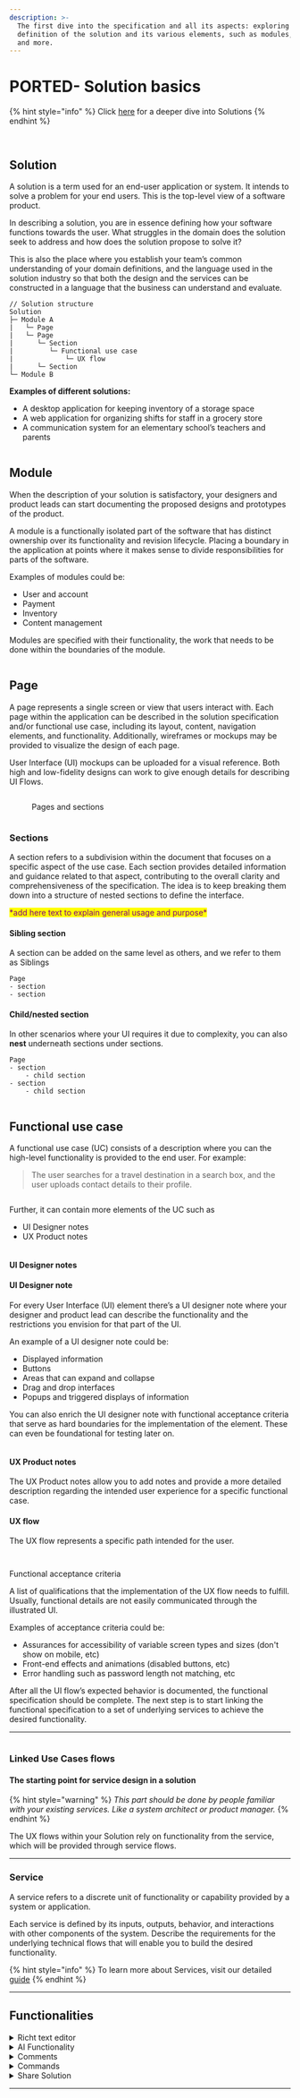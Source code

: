 ```yaml
---
description: >-
  The first dive into the specification and all its aspects: exploring the
  definition of the solution and its various elements, such as modules, pages,
  and more.
---
```


# PORTED- Solution basics

{% hint style="info" %}
Click [here](../wip-specification/) for a deeper dive into Solutions
{% endhint %}

<figure><img src="../../.gitbook/assets/CleanShot 2024-04-11 at 15.57.49.png" alt=""><figcaption></figcaption></figure>

<figure><img src="../../.gitbook/assets/image (43).png" alt=""><figcaption></figcaption></figure>

## Solution

A solution is a term used for an end-user application or system. It intends to solve a problem for your end users. This is the top-level view of a software product.‍

In describing a solution, you are in essence defining how your software functions towards the user. What struggles in the domain does the solution seek to address and how does the solution propose to solve it?

This is also the place where you establish your team’s common understanding of your domain definitions, and the language used in the solution industry so that both the design and the services can be constructed in a language that the business can understand and evaluate.

```
// Solution structure
Solution 
├─ Module A
|   └─ Page 
|   └─ Page
|      └─ Section
|         └─ Functional use case
|             └─ UX flow
|      └─ Section
└─ Module B
```

**Examples of different solutions:**&#x20;

* A desktop application for keeping inventory of a storage space&#x20;
* A web application for organizing shifts for staff in a grocery store
* A communication system for an elementary school’s teachers and parents

<figure><img src="../../.gitbook/assets/image (45).png" alt=""><figcaption></figcaption></figure>

## Module

When the description of your solution is satisfactory, your designers and product leads can start documenting the proposed designs and prototypes of the product.

A module is a functionally isolated part of the software that has distinct ownership over its functionality and revision lifecycle. Placing a boundary in the application at points where it makes sense to divide responsibilities for parts of the software.&#x20;



Examples of modules could be:

* User and account
* Payment
* Inventory
* Content management‍



Modules are specified with their functionality, the work that needs to be done within the boundaries of the module.

<figure><img src="../../.gitbook/assets/image (46).png" alt=""><figcaption></figcaption></figure>

## Page

A page represents a single screen or view that users interact with. Each page within the application can be described in the solution specification and/or functional use case, including its layout, content, navigation elements, and functionality. Additionally, wireframes or mockups may be provided to visualize the design of each page.

User Interface (UI) mockups can be uploaded for a visual reference. Both high and low-fidelity designs can work to give enough details for describing UI Flows.

<figure><img src="../../.gitbook/assets/CleanShot 2024-04-05 at 10.00.31@2x.png" alt=""><figcaption><p>Pages and sections</p></figcaption></figure>

<figure><img src="../../.gitbook/assets/image (47).png" alt=""><figcaption></figcaption></figure>

### Sections

A section refers to a subdivision within the document that focuses on a specific aspect of the use case. Each section provides detailed information and guidance related to that aspect, contributing to the overall clarity and comprehensiveness of the specification. The idea is to keep breaking them down into a structure of nested sections to define the interface.&#x20;

<mark style="color:purple;">\*add here text to explain general usage and purpose\*</mark>

#### Sibling section

A section can be added on the same level as others, and we refer to them as Siblings

```
Page
- section
- section
```

#### Child/nested section

In other scenarios where your UI requires it due to complexity, you can also **nest** underneath sections under sections.

```
Page
- section
    - child section
- section
    - child section
```

<figure><img src="../../.gitbook/assets/image (48).png" alt=""><figcaption></figcaption></figure>

## Functional use case

A functional use case (UC) consists of a description where you can the high-level functionality is provided to the end user. For example:&#x20;

> The user searches for a travel destination in a search box, and the user uploads contact details to their profile.

<figure><img src="../../.gitbook/assets/CleanShot 2024-04-11 at 10.47.29.png" alt=""><figcaption></figcaption></figure>

Further, it can contain more elements of the UC such as&#x20;

* UI Designer notes
* UX Product notes

<figure><img src="../../.gitbook/assets/CleanShot 2024-04-11 at 10.46.47.png" alt=""><figcaption></figcaption></figure>

#### **UI Designer notes**

#### **UI Designer note**

For every User Interface (UI) element there’s a UI designer note where your designer and product lead can describe the functionality and the restrictions you envision for that part of the UI.

An example of a UI designer note could be:

* Displayed information
* Buttons
* Areas that can expand and collapse
* Drag and drop interfaces
* Popups and triggered displays of information

You can also enrich the UI designer note with functional acceptance criteria that serve as hard boundaries for the implementation of the element. These can even be foundational for testing later on.

<figure><img src="../../.gitbook/assets/CleanShot 2024-04-11 at 10.46.21.png" alt=""><figcaption></figcaption></figure>

#### UX Product notes

The UX Product notes allow you to add notes and provide a more detailed description regarding the intended user experience for a specific functional case.

#### UX flow

The UX flow represents a specific path intended for the user.

<figure><img src="../../.gitbook/assets/CleanShot 2024-04-11 at 10.46.06.png" alt=""><figcaption></figcaption></figure>

<figure><img src="../../.gitbook/assets/image (50).png" alt=""><figcaption></figcaption></figure>

Functional acceptance criteria

A list of qualifications that the implementation of the UX flow needs to fulfill. Usually, functional details are not easily communicated through the illustrated UI.



Examples of acceptance criteria could be:

* Assurances for accessibility of variable screen types and sizes (don't show on mobile, etc)
* Front-end effects and animations  (disabled buttons, etc)
* Error handling such as password length not matching, etc



After all the UI flow’s expected behavior is documented, the functional specification should be complete. The next step is to start linking the functional specification to a set of underlying services to achieve the desired functionality.



***

<figure><img src="../../.gitbook/assets/image (49).png" alt=""><figcaption></figcaption></figure>

### **Linked Use Cases flows**

#### **The starting point for service design in a solution**

{% hint style="warning" %}
_This part should be done by people familiar with your existing services. Like a system architect or product manager._
{% endhint %}



The UX flows within your Solution rely on functionality from the service, which will be provided through service flows.

***

### Service

A service refers to a discrete unit of functionality or capability provided by a system or application. &#x20;

Each service is defined by its inputs, outputs, behavior, and interactions with other components of the system. Describe the requirements for the underlying technical flows that will enable you to build the desired functionality.

{% hint style="info" %}
To learn more about Services, visit our detailed [guide](../ported-documentation/ported-service-editor-overview.md)
{% endhint %}

***

## Functionalities

<details>

<summary>Richt text editor</summary>

Our Rich text editor allows you to write your specifications using advanced styling options (heading, bold, italic, bullet points, and many more) and to embed media, images, and hyperlinks.

</details>

<details>

<summary>AI Functionality</summary>

Our AI functionality will provide your code generator with the needed domain-driven product information so you can work on your code much faster and with reduced costs.

</details>

<details>

<summary>Comments </summary>

You can also comment on different sections of your solution allowing you to add notes to the development process that can be seen and answered by your colleagues.

</details>

<details>

<summary>Commands </summary>

Uniscale offers a wide range of commands that allow you to write your specifications and build your solution in a matter of one simple click.

</details>

<details>

<summary>Share Solution</summary>

As you work on developing your solution inside Uniscale, you can also share it with your colleagues and bring in more people to work with you.

</details>



***
